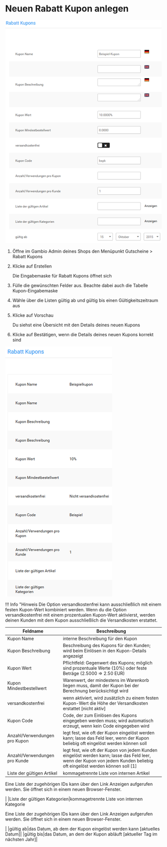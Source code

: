# Neuen Rabatt Kupon anlegen 

![](Bilder/Abb158_RabattKuponEingabemaske.png "Rabatt Kupon Eingabemaske")

1.  Öffne im Gambio Admin deines Shops den Menüpunkt Gutscheine \> Rabatt Kupons
2.  Klicke auf Erstellen

    Die Eingabemaske für Rabatt Kupons öffnet sich

3.  Fülle die gewünschten Felder aus. Beachte dabei auch die Tabelle Kupon-Eingabemaske
4.  Wähle über die Listen gültig ab und gültig bis einen Gültigkeitszeitraum aus
5.  Klicke auf Vorschau

    Du siehst eine Übersicht mit den Details deines neuen Kupons

6.  Klicke auf Bestätigen, wenn die Details deines neuen Kupons korrekt sind

![](Bilder/Abb159_BestaetigungsseiteFuerNeueKupons.png "Bestätigungsseite für neue Kupons")

!!! Info "Hinweis
	 Die Option versandkostenfrei kann ausschließlich mit einem festen Kupon-Wert kombiniert werden. Wenn du die Option versandkostenfrei mit einem prozentualen Kupon-Wert aktivierst, werden deinen Kunden mit dem Kupon ausschließlich die Versandkosten erstattet.

|Feldname|Beschreibung|
|--------|------------|
|Kupon Name|interne Beschreibung für den Kupon|
|Kupon Beschreibung|Beschreibung des Kupons für den Kunden; wird beim Einlösen in den Kupon-Details angezeigt|
|Kupon Wert|Pflichtfeld: Gegenwert des Kupons; möglich sind prozentuale Werte \(10%\) oder feste Beträge \(2.5000 =\> 2.50 EUR\)|
|Kupon Mindestbestellwert|Warenwert, der mindestens im Warenkorb liegen muss, damit der Kupon bei der Berechnung berücksichtigt wird|
|versandkostenfrei|wenn aktiviert, wird zusätzlich zu einem festen Kupon-Wert die Höhe der Versandkosten erstattet \[nicht aktiv\]|
|Kupon Code|Code, der zum Einlösen des Kupons eingegeben werden muss; wird automatisch erzeugt, wenn kein Code eingegeben wird|
|Anzahl/Verwendungen pro Kupon|legt fest, wie oft der Kupon eingelöst werden kann; lasse das Feld leer, wenn der Kupon beliebig oft eingelöst werden können soll|
|Anzahl/Verwendungen pro Kunde|legt fest, wie oft der Kupon von jedem Kunden eingelöst werden kann; lasse das Feld leer, wenn der Kupon von jedem Kunden beliebig oft eingelöst werden können soll \[1\]|
|Liste der gültigen Artikel|kommagetrennte Liste von internen Artikel

Eine Liste der zugehörigen IDs kann über den Link Anzeigen aufgerufen werden. Sie öffnet sich in einem neuen Browser-Fenster.

|
|Liste der gültigen Kategorien|kommagetrennte Liste von internen Kategorie

Eine Liste der zugehörigen IDs kann über den Link Anzeigen aufgerufen werden. Sie öffnet sich in einem neuen Browser-Fenster.

|
|gültig ab|das Datum, ab dem der Kupon eingelöst werden kann \[aktuelles Datum\]|
|gültig bis|das Datum, an dem der Kupon abläuft \[aktueller Tag im nächsten Jahr\]|



